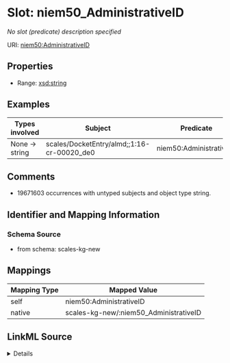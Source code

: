 

# Slot: niem50_AdministrativeID


_No slot (predicate) description specified_





URI: [niem50:AdministrativeID](http://release.niem.gov/niem/niem-core/5.0/AdministrativeID)



<!-- no inheritance hierarchy -->








## Properties

* Range: [xsd:string](xsd:string)






## Examples

| Types involved | Subject | Predicate | Object |
| --- | --- | --- | --- |
| None → string | scales/DocketEntry/almd;;1:16-cr-00020_de0 | niem50:AdministrativeID | 1 |


## Comments

* 19671603 occurrences with untyped subjects and object type string.

## Identifier and Mapping Information







### Schema Source


* from schema: scales-kg-new




## Mappings

| Mapping Type | Mapped Value |
| ---  | ---  |
| self | niem50:AdministrativeID |
| native | scales-kg-new/:niem50_AdministrativeID |




## LinkML Source

<details>
```yaml
name: niem50_AdministrativeID
description: No slot (predicate) description specified
comments:
- 19671603 occurrences with untyped subjects and object type string.
examples:
- description: None → string
  object:
    example_object: '1'
    example_object_type: string
    example_predicate: niem50:AdministrativeID
    example_subject: scales/DocketEntry/almd;;1:16-cr-00020_de0
    example_subject_type: None
from_schema: scales-kg-new
rank: 1000
slot_uri: niem50:AdministrativeID
alias: niem50_AdministrativeID
range: string

```
</details>